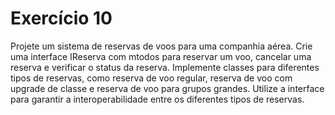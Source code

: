 # Exercício 10

Projete um sistema de reservas de voos para uma companhia aérea.
Crie uma interface IReserva com mtodos para reservar um voo, cancelar uma reserva e verificar o status da reserva.
Implemente classes para diferentes tipos de reservas, como reserva de voo regular, reserva de voo com upgrade de
classe e reserva de voo para grupos grandes. Utilize a interface para garantir a interoperabilidade entre os
diferentes tipos de reservas.